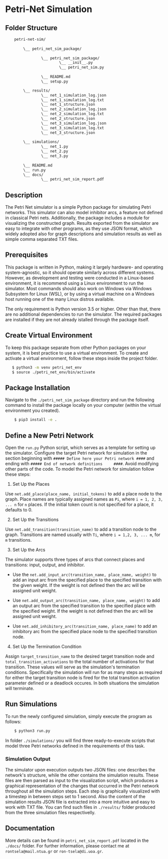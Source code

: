 # Petri-Net Simulation

## Folder Structure

```bash
    petri-net-sim/
        
        \__ petri_net_sim_package/
                
                \__ petri_net_sim_package/
                        \__ __init__.py
                        \__ petri_net_sim.py
                
                \__ README.md
                \__ setup.py

        \__ results/
                \__ net_1_simulation_log.json
                \__ net_1_simulation_log.txt
                \__ net_1_structure.json
                \__ net_2_simulation_log.json
                \__ net_2_simulation_log.txt
                \__ net_2_structure.json
                \__ net_3_simulation_log.json
                \__ net_3_simulation_log.txt
                \__ net_3_structure.json
                
        \__ simulations/
                \__ net_1.py
                \__ net_2.py
                \__ net_3.py
        
        \__ README.md
        \__ run.py
        \__ docs/
                \__ petri_net_sim_report.pdf

```

## Description

The Petri Net simulator is a simple Python package for simulating Petri networks. This simulator can also model inhibitor arcs, a feature not defined in classical Petri nets. Additionally, the package includes a module for visualizing the constructed graph. Results exported from the simulator are easy to integrate with other programs, as they use JSON format, which widely adopted also for graph descriptions and simulation results as well as simple comma separated TXT files.

## Prerequisites

This package is written in Python, making it largely hardware- and operating system-agnostic, so it should operate similarly across different systems. However, as development and testing were conducted in a Linux-based environment, it is recommend using a Linux environment to run the simulator. Most commands should also work on Windows via Windows Subsystem for Linux (WSL), or by using a virtual machine on a Windows host running one of the many Linux distros available.

The only requirement is Python version 3.5 or higher. Other than that, there are no additional dependencies to run the simulator. The required packages are installed if they are not already istalled through the package itself.

## Create Virtual Environment

To keep this package separate from other Python packages on your system, it is best practice to use a virtual environment. To create and activate a virtual environment, follow these steps inside the project folder.

```bash
   $ python3 -m venv petri_net_env
   $ source ./petri_net_env/bin/activate
```

## Package Installation 

Navigate to the `./petri_net_sim_package` directory and run the following command to install the package locally on your computer (within the virtual environment you created).

```bash
    $ pip3 install -e .
```

## Define a New Petri Network

Open the `run.py` Python script, which serves as a template for setting up the simulator. Configure the target Petri network for simulation in the section beginning with `##### Define here your Petri network ####` and ending with `##### End of network definitions     ####`. Avoid modifying other parts of the code. To model the Petri network for simulation follow these steps:

1. Set Up the Places

Use `net.add_place(place_name, initial_tokens)` to add a place node to the graph. Place names are typically assigned names as `Pi`, where `i = 1, 2, 3, ... n` for `n` places. If the initial token count is not specified for a place, it defaults to 0.

2. Set Up the Transitions

Use `net.add_transition(transition_name)` to add a transition node to the graph. Transitions are named usually with `Ti`, where `i = 1,2, 3, ... m`, for `m` transitions.

3. Set Up the Arcs

The simulator supports three types of arcs that connect places and transitions: input, output, and inhibitor.

* Use the `net.add_input_arc(transition_name, place_name, weight)` to add an input arc from the specified place to the specified transition with the given weight. If the weight is not defined then the arc will be assigned unit weight. 

* Use `net.add_output_arc(transition_name, place_name, weight)` to add an output arc from the specified transition to the specified place with the specified weight. If the weight is not defined then the arc will be assigned unit weight.

* Use `net.add_inhibitory_arc(transition_name, place_name)` to add an inhibitory arc from the specified place node to the specified transition node. 

4. Set Up the Termination Condition

Assign `target_transition_name` to the desired target transition node and `total_transition_activations` to the total number of activations for that transition. These values will serve as the simulation's termination conditions. Specifically the simulation will run for as many steps as required for either the target transition node is fired for the total transition activation parameter defined or a deadlock occures. In both situations the simulation will terminate.

## Run Simulations

To run the newly configured simulation, simply execute the program as follows:

```bash
    $ python3 run.py
```

In folder `./simulations/` you will find three ready-to-execute scripts that model three Petri networks defined in the requirements of this task. 

### Simulation Output

The simulator upon execution outputs two JSON files: one describes the network's structure, while the other contains the simulation results. These files are then parsed as input to the visualization script, which produces a graphical representation of the changes that occurred in the Petri network throughout all the simulation steps. Each step is graphically visualized with a timestep in between steps set to 1 second. Also the content of the simulation results JSON file is extracted into a more intuitive and easy to work with TXT file. You can find such files in `./results/` folder produced from the three simulation files respectivelly.  

## Documentation

More details can be found in `petri_net_sim_report.pdf` located in the `./docs/` folder. For further information, please contact me at `rontsela@mail.ntua.gr` or `ron-tsela@di.uoa.gr`.
